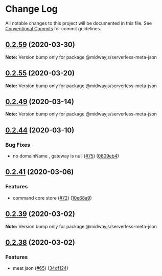 # Change Log

All notable changes to this project will be documented in this file.
See [Conventional Commits](https://conventionalcommits.org) for commit guidelines.

## [0.2.59](https://github.com/midwayjs/midway-faas/compare/v0.2.58...v0.2.59) (2020-03-30)

**Note:** Version bump only for package @midwayjs/serverless-meta-json





## [0.2.55](https://github.com/midwayjs/midway-faas/compare/v0.2.54...v0.2.55) (2020-03-20)

**Note:** Version bump only for package @midwayjs/serverless-meta-json





## [0.2.49](https://github.com/midwayjs/midway-faas/compare/v0.2.48...v0.2.49) (2020-03-14)

**Note:** Version bump only for package @midwayjs/serverless-meta-json





## [0.2.44](https://github.com/midwayjs/midway-faas/compare/v0.2.43...v0.2.44) (2020-03-10)


### Bug Fixes

* no domainName , gateway is null ([#75](https://github.com/midwayjs/midway-faas/issues/75)) ([0809eb4](https://github.com/midwayjs/midway-faas/commit/0809eb4454ed27b45fcdb6e6b69d95e71d29574e))





## [0.2.41](https://github.com/midwayjs/midway-faas/compare/v0.2.40...v0.2.41) (2020-03-06)


### Features

* command core store ([#72](https://github.com/midwayjs/midway-faas/issues/72)) ([10e68a9](https://github.com/midwayjs/midway-faas/commit/10e68a9a1cf096628eabb7b2b3f2c34dbdd14f3a))





## [0.2.39](https://github.com/midwayjs/midway-faas/compare/v0.2.38...v0.2.39) (2020-03-02)

**Note:** Version bump only for package @midwayjs/serverless-meta-json





## [0.2.38](https://github.com/midwayjs/midway-faas/compare/v0.2.37...v0.2.38) (2020-03-02)


### Features

* meat json ([#65](https://github.com/midwayjs/midway-faas/issues/65)) ([34df124](https://github.com/midwayjs/midway-faas/commit/34df124c44cce985a34dd54c6f9a260cf3304886))
